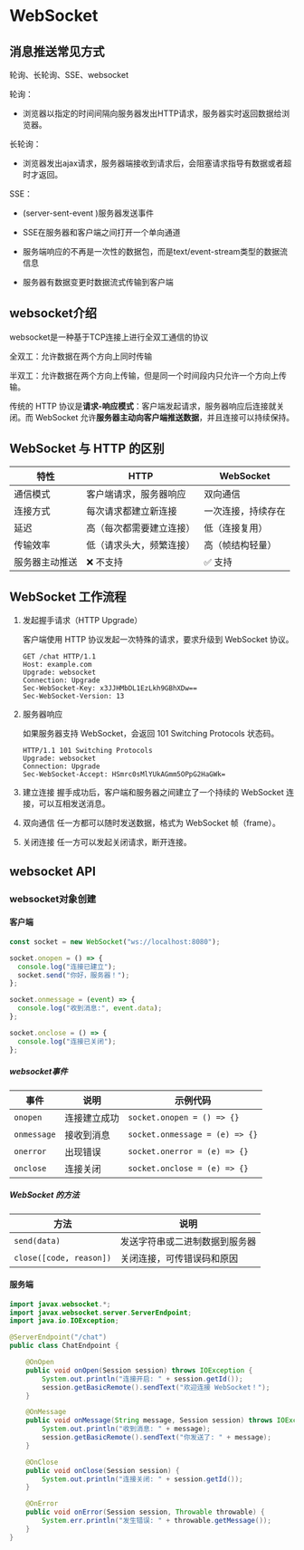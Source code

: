 # WebSocket

## 消息推送常见方式

轮询、长轮询、SSE、websocket



轮询：

- 浏览器以指定的时间间隔向服务器发出HTTP请求，服务器实时返回数据给浏览器。

长轮询：

- 浏览器发出ajax请求，服务器端接收到请求后，会阻塞请求指导有数据或者超时才返回。

SSE：

- (server-sent-event )服务器发送事件

- SSE在服务器和客户端之间打开一个单向通道
- 服务端响应的不再是一次性的数据包，而是text/event-stream类型的数据流信息
- 服务器有数据变更时数据流式传输到客户端



## websocket介绍

websocket是一种基于TCP连接上进行全双工通信的协议

全双工：允许数据在两个方向上同时传输

半双工：允许数据在两个方向上传输，但是同一个时间段内只允许一个方向上传输。

传统的 HTTP 协议是**请求-响应模式**：客户端发起请求，服务器响应后连接就关闭。而 WebSocket 允许**服务器主动向客户端推送数据**，并且连接可以持续保持。



## WebSocket 与 HTTP 的区别

| 特性           | HTTP                     | WebSocket          |
| -------------- | ------------------------ | ------------------ |
| 通信模式       | 客户端请求，服务器响应   | 双向通信           |
| 连接方式       | 每次请求都建立新连接     | 一次连接，持续存在 |
| 延迟           | 高（每次都需要建立连接） | 低（连接复用）     |
| 传输效率       | 低（请求头大，频繁连接） | 高（帧结构轻量）   |
| 服务器主动推送 | ❌ 不支持                 | ✅ 支持             |



## WebSocket 工作流程

1. 发起握手请求（HTTP Upgrade）

   客户端使用 HTTP 协议发起一次特殊的请求，要求升级到 WebSocket 协议。

   ```http
   GET /chat HTTP/1.1
   Host: example.com
   Upgrade: websocket
   Connection: Upgrade
   Sec-WebSocket-Key: x3JJHMbDL1EzLkh9GBhXDw==
   Sec-WebSocket-Version: 13
   ```

2. 服务器响应

   如果服务器支持 WebSocket，会返回 101 Switching Protocols 状态码。

   ```http
   HTTP/1.1 101 Switching Protocols
   Upgrade: websocket
   Connection: Upgrade
   Sec-WebSocket-Accept: HSmrc0sMlYUkAGmm5OPpG2HaGWk=
   ```

3. 建立连接
    握手成功后，客户端和服务器之间建立了一个持续的 WebSocket 连接，可以互相发送消息。

4. 双向通信
    任一方都可以随时发送数据，格式为 WebSocket 帧（frame）。

5. 关闭连接
    任一方可以发起关闭请求，断开连接。



## websocket API

### websocket对象创建

#### 客户端

```javascript
const socket = new WebSocket("ws://localhost:8080");

socket.onopen = () => {
  console.log("连接已建立");
  socket.send("你好，服务器！");
};

socket.onmessage = (event) => {
  console.log("收到消息:", event.data);
};

socket.onclose = () => {
  console.log("连接已关闭");
};
```

##### websocket事件

| 事件        | 说明         | 示例代码                       |
| ----------- | ------------ | ------------------------------ |
| `onopen`    | 连接建立成功 | `socket.onopen = () => {}`     |
| `onmessage` | 接收到消息   | `socket.onmessage = (e) => {}` |
| `onerror`   | 出现错误     | `socket.onerror = (e) => {}`   |
| `onclose`   | 连接关闭     | `socket.onclose = (e) => {}`   |

##### WebSocket 的方法

| 方法                    | 说明                           |
| ----------------------- | ------------------------------ |
| `send(data)`            | 发送字符串或二进制数据到服务器 |
| `close([code, reason])` | 关闭连接，可传错误码和原因     |







#### 服务端

```java
import javax.websocket.*;
import javax.websocket.server.ServerEndpoint;
import java.io.IOException;

@ServerEndpoint("/chat")
public class ChatEndpoint {

    @OnOpen
    public void onOpen(Session session) throws IOException {
        System.out.println("连接开启: " + session.getId());
        session.getBasicRemote().sendText("欢迎连接 WebSocket！");
    }

    @OnMessage
    public void onMessage(String message, Session session) throws IOException {
        System.out.println("收到消息: " + message);
        session.getBasicRemote().sendText("你发送了: " + message);
    }

    @OnClose
    public void onClose(Session session) {
        System.out.println("连接关闭: " + session.getId());
    }

    @OnError
    public void onError(Session session, Throwable throwable) {
        System.err.println("发生错误: " + throwable.getMessage());
    }
}
```













































